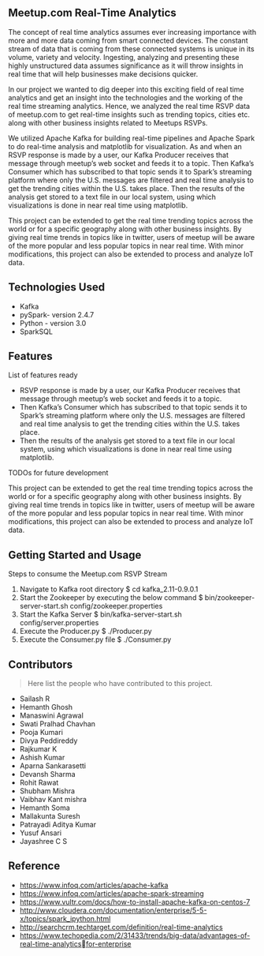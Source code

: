 ## Meetup.com Real-Time Analytics 

The concept of real time analytics assumes ever increasing importance with more and more data coming from smart connected devices. The constant stream of data that is coming from these connected systems is unique in its volume, variety and velocity. Ingesting, analyzing and presenting these highly unstructured data assumes significance as it will throw insights in real time that will help businesses make decisions quicker.

In our project we wanted to dig deeper into this exciting field of real time analytics and get an insight into the technologies and the working of the real time streaming analytics. Hence, we analyzed the real time RSVP data of meetup.com to get real-time insights such as trending topics, cities etc. along with other business insights related to Meetups RSVPs. 

We utilized Apache Kafka for building real-time pipelines and Apache Spark to do real-time analysis and matplotlib for visualization. As and when an RSVP response is made by a user, our Kafka Producer receives that message through meetup’s web socket and feeds it to a topic. Then Kafka’s Consumer which has subscribed to that topic sends it to Spark’s streaming platform where only the U.S. messages are filtered and real time analysis to get the trending cities within the U.S. takes place. Then the results of the analysis get stored to a text file in our local system, using which visualizations is done in near real time using matplotlib. 

This project can be extended to get the real time trending topics across the world or for a specific geography along with other business insights. By giving real time trends in topics like in twitter, users of meetup will be aware of the more popular and less popular topics in near real time. With minor modifications, this project can also be extended to process and analyze IoT data.

## Technologies Used

* Kafka
* pySpark- version 2.4.7
* Python - version 3.0
* SparkSQL

## Features

List of features ready

* RSVP response is made by a user, our Kafka Producer receives that message through meetup’s web socket and feeds it to a topic.
* Then Kafka’s Consumer which has subscribed to that topic sends it to Spark’s streaming platform where only the U.S. messages are filtered and real time analysis to get the trending cities within the U.S. takes place. 
* Then the results of the analysis get stored to a text file in our local system, using which visualizations is done in near real time using matplotlib.

TODOs for future development

This project can be extended to get the real time trending topics across the world or for a specific geography along with other business insights. By giving real time trends in topics like in twitter, users of meetup will be aware of the more popular and less popular topics in near real time. With minor modifications, this project can also be extended to process and analyze IoT data.

## Getting Started and Usage

   Steps to consume the Meetup.com RSVP Stream
   1. Navigate to Kafka root directory 
          $ cd kafka_2.11-0.9.0.1 
   2. Start the Zookeeper by executing the below command 
          $ bin/zookeeper-server-start.sh config/zookeeper.properties 
   3. Start the Kafka Server 
          $ bin/kafka-server-start.sh config/server.properties
   4. Execute the Producer.py 
          $ ./Producer.py 
   5. Execute the Consumer.py file 
          $ ./Consumer.py

## Contributors

> Here list the people who have contributed to this project.
  * Sailash R
  * Hemanth Ghosh
  * Manaswini Agrawal
  * Swati Pralhad Chavhan
  * Pooja Kumari
  * Divya Peddireddy
  * Rajkumar K
  * Ashish Kumar
  * Aparna Sankarasetti
  * Devansh Sharma
  * Rohit Rawat 
  * Shubham Mishra
  * Vaibhav Kant mishra
  * Hemanth Soma
  * Mallakunta Suresh
  * Patrayadi Aditya Kumar
  * Yusuf Ansari
  * Jayashree C S

## Reference
* https://www.infoq.com/articles/apache-kafka 
* https://www.infoq.com/articles/apache-spark-streaming 
* https://www.vultr.com/docs/how-to-install-apache-kafka-on-centos-7 
* http://www.cloudera.com/documentation/enterprise/5-5-x/topics/spark_ipython.html 
* http://searchcrm.techtarget.com/definition/real-time-analytics 
* https://www.techopedia.com/2/31433/trends/big-data/advantages-of-real-time-analyticsfor-enterprise 
